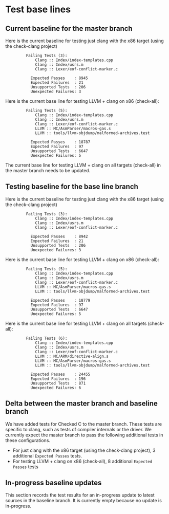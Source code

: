 # Test base lines

## Current baseline for the master branch

Here is the current baseline for testing just clang with the x86 target (using the check-clang project)

```
         Failing Tests (3):
             Clang :: Index/index-templates.cpp
             Clang :: Index/usrs.m
             Clang :: Lexer/eof-conflict-marker.c
```
```
           Expected Passes    : 8945
           Expected Failures  : 21
           Unsupported Tests  : 206
           Unexpected Failures: 3
```

Here is the current base line for testing LLVM + clang on x86 (check-all):
```
         Failing Tests (5):
             Clang :: Index/index-templates.cpp
             Clang :: Index/usrs.m
             Clang :: Lexer/eof-conflict-marker.c
             LLVM :: MC/AsmParser/macros-gas.s
             LLVM :: tools/llvm-objdump/malformed-archives.test
```
```
           Expected Passes    : 18787
           Expected Failures  : 97
           Unsupported Tests  : 6647
           Unexpected Failures: 5
```


The current base line for testing LLVM + clang on all targets (check-all) in the master
branch needs to be updated.

## Testing baseline for the base line branch


Here is the current baseline for testing just clang with the x86 target (using the check-clang project)

```
         Failing Tests (3):
             Clang :: Index/index-templates.cpp
             Clang :: Index/usrs.m
             Clang :: Lexer/eof-conflict-marker.c
```
```
           Expected Passes    : 8942
           Expected Failures  : 21
           Unsupported Tests  : 206
           Unexpected Failures: 3
```

Here is the current base line for testing LLVM + clang on x86 (check-all):
```
         Failing Tests (5):
             Clang :: Index/index-templates.cpp
             Clang :: Index/usrs.m
             Clang :: Lexer/eof-conflict-marker.c
             LLVM :: MC/AsmParser/macros-gas.s
             LLVM :: tools/llvm-objdump/malformed-archives.test
```
```
           Expected Passes    : 18779
           Expected Failures  : 97
           Unsupported Tests  : 6647
           Unexpected Failures: 5
```


Here is the current base line for testing LLVM + clang on all targets (check-all):
```
         Failing Tests (6):
             Clang :: Index/index-templates.cpp
             Clang :: Index/usrs.m
             Clang :: Lexer/eof-conflict-marker.c
             LLVM :: MC/ARM/directive-align.s
             LLVM :: MC/AsmParser/macros-gas.s
             LLVM :: tools/llvm-objdump/malformed-archives.test
```
```
           Expected Passes    : 24455
           Expected Failures  : 196
           Unsupported Tests  : 871
           Unexpected Failures: 6
```

## Delta between the master branch and baseline branch

We have added tests for Checked C to the master branch.  These tests are specific to clang, such as tests of
compiler internals or the driver.  We currently expect the master branch to pass the following additional tests
in these configurations.

- For just clang with the x86 target (using the check-clang project), 3 additional `Expected Passes` tests.
- For testing LLVM + clang on x86 (check-all), 8 additional `Expected Passes` tests


## In-progress baseline updates

This section records the test results for an in-progress update to latest sources in the baseline branch.  It is currently empty because
no update is in-progress.
